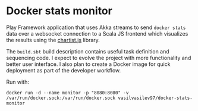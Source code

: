 # Docker stats monitor

Play Framework application that uses Akka streams to send `docker stats` data over a websocket connection to a Scala JS frontend which visualizes the results using the [chartist.js](https://gionkunz.github.io/chartist-js/) library.

The `build.sbt` build description contains useful task definition and sequencing code. I expect to evolve the project with more functionality and better user interface. I also plan to create a Docker image for quick deployment as part of the developer workflow.

Run with:

```
docker run -d --name monitor -p "8080:8080" -v /var/run/docker.sock:/var/run/docker.sock vasilvasilev97/docker-stats-monitor
```
